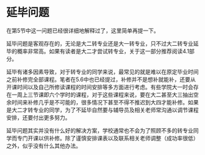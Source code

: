 # 延毕问题

在第5节中这一问题已经很详细地解释过了，这里简单再提一下。

延毕问题是客观存在的，无论是大二转专业还是大一转专业，只不过大二转专业延毕的概率非常高。如果有读者是大二才尝试转专业，关于这一部分推荐阅读4.1部分。

延毕有诸多因素导致，对于转专业的同学来说，最常见的就是难以在原定毕业时间之前补修完全部课程。笔者在5.6中也已经提过，补修并不是想补就能补，还要从开课时间以及自己所修读课程的时间安排等多方面进行考虑。有些学院大一时会存在一周上三节课即六个学时的课程，对于这些课程来说，要在大二甚至大三抽出空余时间来补修几乎是不可能的，很多情况下甚至不得不推迟到大四才能补修。如果是大二才转专业的同学，为了不延毕自然要与辅导员及相关老师常沟通以调节课程安排，还要付出更多努力。

延毕问题其实并没有什么好的解决方案，学校通常也不会为了照顾不多的转专业同学而专门开课以供补修。除了谨慎安排课表以及联系相关老师调整（成功率很低）之外，似乎没有什么其他办法。
